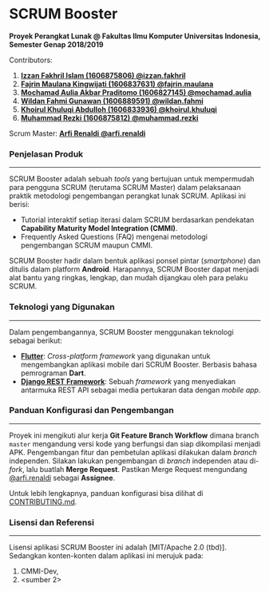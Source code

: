 # SCRUM Booster

**Proyek Perangkat Lunak @ Fakultas Ilmu Komputer Universitas Indonesia, Semester Genap 2018/2019**

Contributors:

1. [**Izzan Fakhril Islam (1606875806) @izzan.fakhril**](https://gitlab.cs.ui.ac.id/izzan.fakhril)
2. [**Fajrin Maulana Kingwijati (1606837631) @fajrin.maulana**](https://gitlab.cs.ui.ac.id/fajrin.maulana/)
3. [**Mochamad Aulia Akbar Praditomo (1606827145) @mochamad.aulia**](https://gitlab.cs.ui.ac.id/mochamad.aulia/)
4. [**Wildan Fahmi Gunawan (1606889591) @wildan.fahmi**](https://gitlab.cs.ui.ac.id/wildan.fahmi/)
5. [**Khoirul Khuluqi Abdulloh (1606833936) @khoirul.khuluqi**](https://gitlab.cs.ui.ac.id/khoirul.khuluqi/)
6. [**Muhammad Rezki (1606875812) @muhammad.rezki**](https://gitlab.com/muhammad.rezki/)

Scrum Master: [**Arfi Renaldi @arfi.renaldi**](https://gitlab.cs.ui.ac.id/arfi.renaldi/)

### Penjelasan Produk

------

SCRUM Booster adalah sebuah *tools* yang bertujuan untuk mempermudah para pengguna SCRUM (terutama SCRUM Master) dalam pelaksanaan praktik metodologi pengembangan perangkat lunak SCRUM. Aplikasi ini berisi:

- Tutorial interaktif setiap iterasi dalam SCRUM berdasarkan pendekatan **Capability Maturity Model Integration (CMMI)**.
- Frequently Asked Questions (FAQ) mengenai metodologi pengembangan SCRUM maupun CMMI.

SCRUM Booster hadir dalam bentuk aplikasi ponsel pintar (*smartphone*) dan ditulis dalam platform **Android**. Harapannya, SCRUM Booster dapat menjadi alat bantu yang ringkas, lengkap, dan mudah dijangkau oleh para pelaku SCRUM.

### Teknologi yang Digunakan

------

Dalam pengembangannya, SCRUM Booster menggunakan teknologi sebagai berikut:

- [**Flutter**](https://flutter.io/): *Cross-platform framework* yang digunakan untuk mengembangkan aplikasi mobile dari SCRUM Booster. Berbasis bahasa pemrograman **Dart**.
- [**Django REST Framework**](https://www.django-rest-framework.org/): Sebuah *framework* yang menyediakan antarmuka REST API sebagai media pertukaran data dengan *mobile app*.

### Panduan Konfigurasi dan Pengembangan

------

Proyek ini mengikuti alur kerja **Git Feature Branch Workflow** dimana branch `master` mengandung versi kode yang berfungsi dan siap dikompilasi menjadi APK. Pengembangan fitur dan pembetulan aplikasi dilakukan dalam *branch* independen. Silakan lakukan pengembangan di *branch* independen atau di-*fork*, lalu buatlah **Merge Request**. Pastikan Merge Request mengundang [@arfi.renaldi](https://gitlab.cs.ui.ac.id/arfi.renaldi/) sebagai **Assignee**.

Untuk lebih lengkapnya, panduan konfigurasi bisa dilihat di [CONTRIBUTING.md](CONTRIBUTING.md).

### Lisensi dan Referensi

------

Lisensi aplikasi SCRUM Booster ini adalah [MIT/Apache 2.0 (tbd)]. Sedangkan konten-konten dalam aplikasi ini merujuk pada:

1. CMMI-Dev, 
2. <sumber 2>